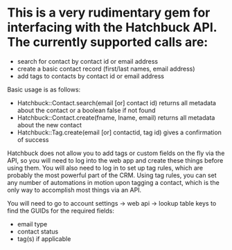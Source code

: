 # This is a very rudimentary gem for interfacing with the Hatchbuck API. The currently supported calls are:

- search for contact by contact id or email address
- create a basic contact record (first/last names, email address)
- add tags to contacts by contact id or email address

Basic usage is as follows:

- Hatchbuck::Contact.search(email [or] contact id)
		returns all metadata about the contact or a boolean false if not found
- Hatchbuck::Contact.create(fname, lname, email)
		returns all metadata about the new contact
- Hatchbuck::Tag.create(email [or] contactid, tag id)
		gives a confirmation of success

Hatchbuck does not allow you to add tags or custom fields on the fly via the API, so you will need to log into the web app and create these things before using them. You will also need to log in to set up tag rules, which are probably the most powerful part of the CRM. Using tag rules, you can set any number of automations in motion upon tagging a contact, which is the only way to accomplish most things via an API.

You will need to go to account settings -> web api -> lookup table keys to find the GUIDs for the required fields:

- email type
- contact status
- tag(s) if applicable
